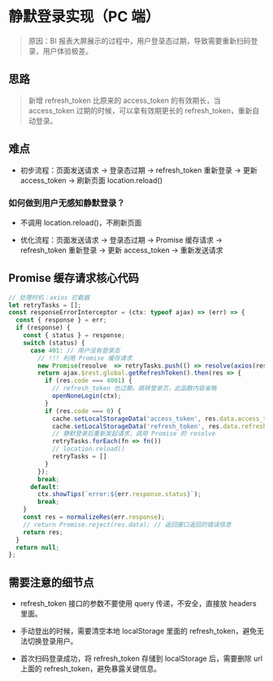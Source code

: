 # 静默登录实现（PC 端）

> 原因：BI 报表大屏展示的过程中，用户登录态过期，导致需要重新扫码登录，用户体验极差。

## 思路

> 新增 refresh_token 比原来的 access_token 的有效期长，当 access_token 过期的时候，可以拿有效期更长的 refresh_token，重新自动登录。

## 难点 

- 初步流程：页面发送请求 -> 登录态过期 -> refresh_token 重新登录 -> 更新 access_token -> 刷新页面 location.reload()

### 如何做到用户无感知静默登录？

- 不调用 location.reload()，不刷新页面

- 优化流程：页面发送请求 -> 登录态过期 -> Promise 缓存请求 -> refresh_token 重新登录 -> 更新 access_token -> 重新发送请求

## Promise 缓存请求核心代码

```ts
// 处理时机：axios 拦截器
let retryTasks = [];
const responseErrorInterceptor = (ctx: typeof ajax) => (err) => {
  const { response } = err;
  if (response) {
    const { status } = response;
    switch (status) {
      case 401: // 用户没有登录态
        // !!! 利用 Promise 缓存请求
        new Promise(resolve  => retryTasks.push(() => resolve(axios(response.config))))
        return ajax.$rest.global.getRefreshToken().then(res => {
          if (res.code === 4001) {
            // refresh_token 也过期，跳转登录页，此函数内容省略
            openNoneLogin(ctx);
          }
          if (res.code === 0) {
            cache.setLocalStorageData('access_token', res.data.access_token);
            cache.setLocalStorageData('refresh_token', res.data.refresh_token);
            // 静默登录后重新发起请求，调用 Promise 的 resolve
            retryTasks.forEach(fn => fn())
            // location.reload()
            retryTasks = []
          }
        });
        break;
      default:
        ctx.showTips(`error:${err.response.status}`);
        break;
    }
    const res = normalizeRes(err.response);
    // return Promise.reject(res.data); // 返回接口返回的错误信息
    return res;
  }
  return null;
};
```

## 需要注意的细节点

- refresh_token 接口的参数不要使用 query 传递，不安全，直接放 headers 里面。

- 手动登出的时候，需要清空本地 localStorage 里面的 refresh_token，避免无法切换登录用户。

- 首次扫码登录成功，将 refresh_token 存储到 localStorage 后，需要删除 url 上面的 refresh_token，避免暴露关键信息。
